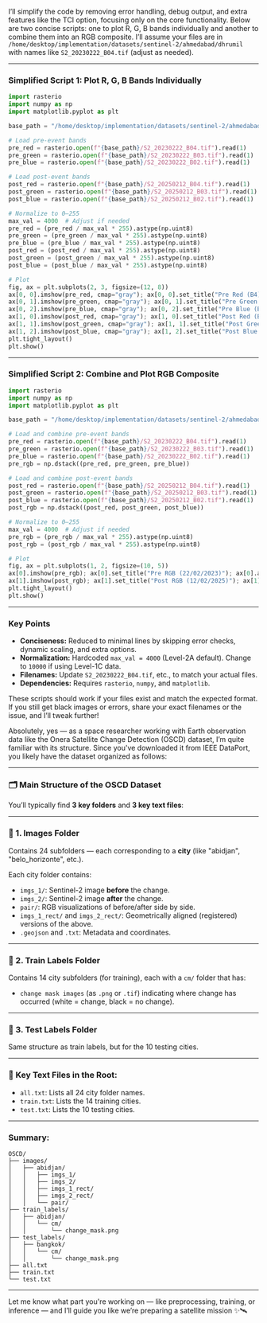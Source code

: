 I’ll simplify the code by removing error handling, debug output, and extra features like the TCI option, focusing only on the core functionality. Below are two concise scripts: one to plot R, G, B bands individually and another to combine them into an RGB composite. I’ll assume your files are in `/home/desktop/implementation/datasets/sentinel-2/ahmedabad/dhrumil` with names like `S2_20230222_B04.tif` (adjust as needed).

---

### Simplified Script 1: Plot R, G, B Bands Individually

```python
import rasterio
import numpy as np
import matplotlib.pyplot as plt

base_path = "/home/desktop/implementation/datasets/sentinel-2/ahmedabad/dhrumil"

# Load pre-event bands
pre_red = rasterio.open(f"{base_path}/S2_20230222_B04.tif").read(1)    # Red
pre_green = rasterio.open(f"{base_path}/S2_20230222_B03.tif").read(1)  # Green
pre_blue = rasterio.open(f"{base_path}/S2_20230222_B02.tif").read(1)   # Blue

# Load post-event bands
post_red = rasterio.open(f"{base_path}/S2_20250212_B04.tif").read(1)   # Red
post_green = rasterio.open(f"{base_path}/S2_20250212_B03.tif").read(1) # Green
post_blue = rasterio.open(f"{base_path}/S2_20250212_B02.tif").read(1)  # Blue

# Normalize to 0–255
max_val = 4000  # Adjust if needed
pre_red = (pre_red / max_val * 255).astype(np.uint8)
pre_green = (pre_green / max_val * 255).astype(np.uint8)
pre_blue = (pre_blue / max_val * 255).astype(np.uint8)
post_red = (post_red / max_val * 255).astype(np.uint8)
post_green = (post_green / max_val * 255).astype(np.uint8)
post_blue = (post_blue / max_val * 255).astype(np.uint8)

# Plot
fig, ax = plt.subplots(2, 3, figsize=(12, 8))
ax[0, 0].imshow(pre_red, cmap="gray"); ax[0, 0].set_title("Pre Red (B4)"); ax[0, 0].axis("off")
ax[0, 1].imshow(pre_green, cmap="gray"); ax[0, 1].set_title("Pre Green (B3)"); ax[0, 1].axis("off")
ax[0, 2].imshow(pre_blue, cmap="gray"); ax[0, 2].set_title("Pre Blue (B2)"); ax[0, 2].axis("off")
ax[1, 0].imshow(post_red, cmap="gray"); ax[1, 0].set_title("Post Red (B4)"); ax[1, 0].axis("off")
ax[1, 1].imshow(post_green, cmap="gray"); ax[1, 1].set_title("Post Green (B3)"); ax[1, 1].axis("off")
ax[1, 2].imshow(post_blue, cmap="gray"); ax[1, 2].set_title("Post Blue (B2)"); ax[1, 2].axis("off")
plt.tight_layout()
plt.show()
```

---

### Simplified Script 2: Combine and Plot RGB Composite

```python
import rasterio
import numpy as np
import matplotlib.pyplot as plt

base_path = "/home/desktop/implementation/datasets/sentinel-2/ahmedabad/dhrumil"

# Load and combine pre-event bands
pre_red = rasterio.open(f"{base_path}/S2_20230222_B04.tif").read(1)
pre_green = rasterio.open(f"{base_path}/S2_20230222_B03.tif").read(1)
pre_blue = rasterio.open(f"{base_path}/S2_20230222_B02.tif").read(1)
pre_rgb = np.dstack((pre_red, pre_green, pre_blue))

# Load and combine post-event bands
post_red = rasterio.open(f"{base_path}/S2_20250212_B04.tif").read(1)
post_green = rasterio.open(f"{base_path}/S2_20250212_B03.tif").read(1)
post_blue = rasterio.open(f"{base_path}/S2_20250212_B02.tif").read(1)
post_rgb = np.dstack((post_red, post_green, post_blue))

# Normalize to 0–255
max_val = 4000  # Adjust if needed
pre_rgb = (pre_rgb / max_val * 255).astype(np.uint8)
post_rgb = (post_rgb / max_val * 255).astype(np.uint8)

# Plot
fig, ax = plt.subplots(1, 2, figsize=(10, 5))
ax[0].imshow(pre_rgb); ax[0].set_title("Pre RGB (22/02/2023)"); ax[0].axis("off")
ax[1].imshow(post_rgb); ax[1].set_title("Post RGB (12/02/2025)"); ax[1].axis("off")
plt.tight_layout()
plt.show()
```

---

### Key Points
- **Conciseness:** Reduced to minimal lines by skipping error checks, dynamic scaling, and extra options.
- **Normalization:** Hardcoded `max_val = 4000` (Level-2A default). Change to `10000` if using Level-1C data.
- **Filenames:** Update `S2_20230222_B04.tif`, etc., to match your actual files.
- **Dependencies:** Requires `rasterio`, `numpy`, and `matplotlib`.

These scripts should work if your files exist and match the expected format. If you still get black images or errors, share your exact filenames or the issue, and I’ll tweak further!


Absolutely, yes — as a space researcher working with Earth observation data like the Onera Satellite Change Detection (OSCD) dataset, I’m quite familiar with its structure. Since you've downloaded it from IEEE DataPort, you likely have the dataset organized as follows:

---

### 🗂️ **Main Structure of the OSCD Dataset**
You’ll typically find **3 key folders** and **3 key text files**:

---

### 🔹 1. **Images Folder**
Contains 24 subfolders — each corresponding to a **city** (like "abidjan", "belo_horizonte", etc.).

Each city folder contains:

- `imgs_1/`: Sentinel-2 image **before** the change.
- `imgs_2/`: Sentinel-2 image **after** the change.
- `pair/`: RGB visualizations of before/after side by side.
- `imgs_1_rect/` and `imgs_2_rect/`: Geometrically aligned (registered) versions of the above.
- `.geojson` and `.txt`: Metadata and coordinates.

---

### 🔹 2. **Train Labels Folder**
Contains 14 city subfolders (for training), each with a `cm/` folder that has:
- `change mask images` (as `.png` or `.tif`) indicating where change has occurred (white = change, black = no change).

---

### 🔹 3. **Test Labels Folder**
Same structure as train labels, but for the 10 testing cities.

---

### 📄 Key Text Files in the Root:
- `all.txt`: Lists all 24 city folder names.
- `train.txt`: Lists the 14 training cities.
- `test.txt`: Lists the 10 testing cities.

---

### Summary:
```
OSCD/
├── images/
│   ├── abidjan/
│   │   ├── imgs_1/
│   │   ├── imgs_2/
│   │   ├── imgs_1_rect/
│   │   ├── imgs_2_rect/
│   │   └── pair/
├── train_labels/
│   ├── abidjan/
│   │   └── cm/
│   │       └── change_mask.png
├── test_labels/
│   ├── bangkok/
│   │   └── cm/
│   │       └── change_mask.png
├── all.txt
├── train.txt
└── test.txt
```

---

Let me know what part you're working on — like preprocessing, training, or inference — and I’ll guide you like we’re preparing a satellite mission ✨🛰️

